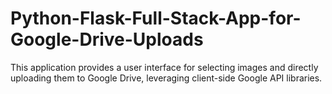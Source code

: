 # Python-Flask-Full-Stack-App-for-Google-Drive-Uploads
This application provides a user interface for selecting images and directly uploading them to Google Drive, leveraging client-side Google API libraries. 
